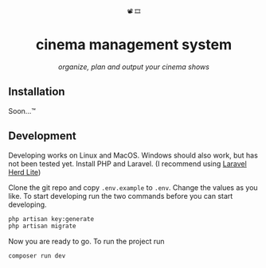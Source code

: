 <div align="center">
    <small>📽️ 🎞️</small>
    <h1>cinema management system</h1>
    <i>organize, plan and output your cinema shows</i>
</div>

## Installation
Soon...™

## Development
Developing works on Linux and MacOS. Windows should also work, but has not been tested yet.
Install PHP and Laravel. (I recommend using [Laravel Herd Lite](https://php.new))

Clone the git repo and copy `.env.example` to `.env`. Change the values as you like.
To start developing run the two commands before you can start developing.
```bash
php artisan key:generate
php artisan migrate
```

Now you are ready to go. To run the project run
```
composer run dev
```
